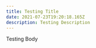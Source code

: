 ```yaml
---
title: Testing Title
date: 2021-07-23T19:20:18.165Z
description: Testing Description
---
```

Testing Body